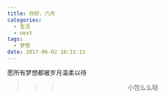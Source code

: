 ```yaml
---
title: 你好，六月
categories:
  - 生活
  - next
tags:
  - 梦想
date: 2017-06-02 10:15:13
---
```


愿所有梦想都被岁月温柔以待

>>><div align=center>小包么么哒</div>
